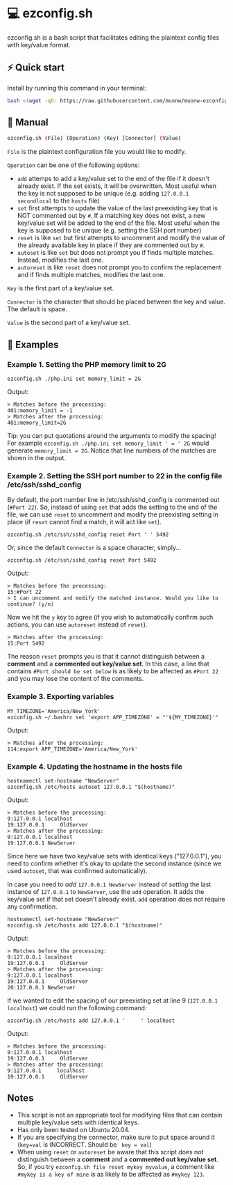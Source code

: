 # 💻 ezconfig.sh

ezconfig.sh is a bash script that facilitates editing the plaintext config files with key/value format.


## ⚡️ Quick start

Install by running this command in your terminal:

```sh
bash <(wget -qO- https://raw.githubusercontent.com/muonw/muonw-ezconfig.sh/main/installer.sh)
```

## 📖 Manual

```sh
ezconfig.sh (File) (Operation) (Key) [Connector] (Value)
```

`File` is the plaintext configuration file you would like to modify.

`Operation` can be one of the following options:
  - `add` attemps to add a key/value set to the end of the file if it doesn't already exist. If the set exists, it will be overwritten. Most useful when the key is not supposed to be unique (e.g. adding `127.0.0.1  secondlocal` to the `hosts` file)
  - `set` first attempts to update the value of the last preexisting key that is NOT commented out by `#`. If a matching key does not exist, a new key/value set will be added to the end of the file. Most useful when the key is supposed to be unique (e.g. setting the SSH port number)
  - `reset` is like `set` but first attempts to uncomment and modify the value of the already available key in place if they are commented out by `#`.
  - `autoset` is like `set` but does not prompt you if finds multiple matches. Instead, modifies the last one.
  - `autoreset` is like `reset` does not prompt you to confirm the replacement and if finds multiple matches, modifies the last one.

`Key` is the first part of a key/value set.

`Connector` is the character that should be placed between the key and value. The default is space.

`Value` is the second part of a key/value set.


## 👀 Examples

### Example 1. Setting the PHP memory limit to 2G

```
ezconfig.sh ./php.ini set memory_limit = 2G
```

Output:
```
> Matches before the processing:
401:memory_limit = -1
> Matches after the processing:
401:memory_limit=2G
```
Tip: you can put quotations around the arguments to modify the spacing! For example `ezconfig.sh ./php.ini set memory_limit ' = ' 2G` would generate `memory_limit = 2G`. Notice that line numbers of the matches are shown in the output.

### Example 2. Setting the SSH port number to 22 in the config file /etc/ssh/sshd_config

By default, the port number line in /etc/ssh/sshd_config is commented out (`#Port 22`). So, instead of using `set` that adds the setting to the end of the file, we can use `reset` to uncomment and modify the preexisting setting in place (if `reset` cannot find a match, it will act like `set`).

```
ezconfig.sh /etc/ssh/sshd_config reset Port ' ' 5492
```

Or, since the default `Connector` is a space character, simply...

```
ezconfig.sh /etc/ssh/sshd_config reset Port 5492
```

Output:
```
> Matches before the processing:
15:#Port 22
> I can uncomment and modify the matched instance. Would you like to continue? (y/n)
```
Now we hit the `y` key to agree (if you wish to automatically confirm such actions, you can use `autoreset` instead of `reset`). 
```
> Matches after the processing:
15:Port 5492
```
The reason `reset` prompts you is that it cannot distinguish between a **comment** and a **commented out key/value set**. In this case, a line that contains `#Port should be set below` is as likely to be affected as `#Port 22` and you may lose the content of the comments.

### Example 3. Exporting variables

```
MY_TIMEZONE='America/New_York'
ezconfig.sh ~/.bashrc set 'export APP_TIMEZONE' = "'${MY_TIMEZONE}'"
```
Output:
```
> Matches after the processing:
114:export APP_TIMEZONE='America/New_York'
```

### Example 4. Updating the hostname in the hosts file
```
hostnamectl set-hostname "NewServer"
ezconfig.sh /etc/hosts autoset 127.0.0.1 "$(hostname)"
```

Output:
```
> Matches before the processing:
9:127.0.0.1 localhost
19:127.0.0.1     OldServer
> Matches after the processing:
9:127.0.0.1 localhost
19:127.0.0.1 NewServer
```
Since here we have two key/value sets with identical keys ("127.0.0.1"), you need to confirm whether it's okay to update the second instance (since we used `autoset`, that was confirmed automatically).

In case you need to *add* `127.0.0.1 NewServer` instead of *setting* the last instance of `127.0.0.1` to `NewServer`, use the `add` operation. It adds the key/value set if that set doesn't already exist. `add` operation does not require any confirmation.
```
hostnamectl set-hostname "NewServer"
ezconfig.sh /etc/hosts add 127.0.0.1 "$(hostname)"
```
Output:
```
> Matches before the processing:
9:127.0.0.1 localhost
19:127.0.0.1     OldServer
> Matches after the processing:
9:127.0.0.1 localhost
19:127.0.0.1     OldServer
20:127.0.0.1 NewServer
```
If we wanted to edit the spacing of our preexisting set at line 9 (`127.0.0.1 localhost`) we could run the following command:
```
ezconfig.sh /etc/hosts add 127.0.0.1 '     ' localhost
```
Output:
```
> Matches before the processing:
9:127.0.0.1 localhost
19:127.0.0.1     OldServer
> Matches after the processing:
9:127.0.0.1     localhost
19:127.0.0.1     OldServer
```

## Notes
- This script is not an appropriate tool for modifying files that can contain multiple key/value sets with identical keys.
- Has only been tested on Ubuntu 20.04.
- If you are specifying the connector, make sure to put space around it (`key=val` is INCORRECT. Should be ` key = val`)
- When using `reset` or `autoreset` be aware that this script does not distinguish between a **comment** and a **commented out key/value set**. So, if you try `ezconfig.sh file reset mykey myvalue`, a comment like `#mykey is a key of mine` is as likely to be affected as `#mykey 123`.

